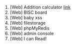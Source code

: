 1. [Web] Addition calculator [link](https://github.com/Echo-H4C/Wargame/blob/main/DreamHack/web_Addition%20calculator/Addition%20calculator.md)
2. [Web] BISC board
3. [Web] baby xss
4. [Web] filestorage
5. [Web] phpMyRedis
6. [Web] admin console
7. [Web] I can Read!
